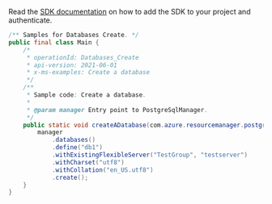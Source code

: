 Read the [SDK documentation](https://github.com/Azure/azure-sdk-for-java/blob/azure-resourcemanager-postgresqlflexibleserver_1.0.0-beta.3/sdk/postgresqlflexibleserver/azure-resourcemanager-postgresqlflexibleserver/README.md) on how to add the SDK to your project and authenticate.

```java
/** Samples for Databases Create. */
public final class Main {
    /*
     * operationId: Databases_Create
     * api-version: 2021-06-01
     * x-ms-examples: Create a database
     */
    /**
     * Sample code: Create a database.
     *
     * @param manager Entry point to PostgreSqlManager.
     */
    public static void createADatabase(com.azure.resourcemanager.postgresqlflexibleserver.PostgreSqlManager manager) {
        manager
            .databases()
            .define("db1")
            .withExistingFlexibleServer("TestGroup", "testserver")
            .withCharset("utf8")
            .withCollation("en_US.utf8")
            .create();
    }
}
```
